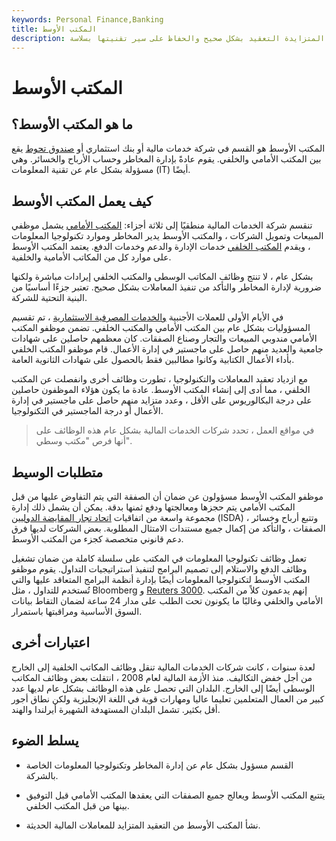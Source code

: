 ```yaml
---
keywords: Personal Finance,Banking
title: المكتب الأوسط
description: يضمن المكتب الأوسط في شركة الخدمات المالية إتمام المعاملات المالية المتزايدة التعقيد بشكل صحيح والحفاظ على سير تقنيتها بسلاسة.
---
```


# المكتب الأوسط
## ما هو المكتب الأوسط؟

المكتب الأوسط هو القسم في شركة خدمات مالية أو بنك استثماري أو [صندوق تحوط](/hedgefund) يقع بين المكتب الأمامي والخلفي. يقوم عادةً بإدارة المخاطر وحساب الأرباح والخسائر. وهي مسؤولة بشكل عام عن تقنية المعلومات (IT) أيضًا.

## كيف يعمل المكتب الأوسط

تنقسم شركة الخدمات المالية منطقيًا إلى ثلاثة أجزاء: [المكتب الأمامي](/frontoffice) يشمل موظفي المبيعات وتمويل الشركات ، والمكتب الأوسط يدير المخاطر وموارد تكنولوجيا المعلومات ، ويقدم [المكتب الخلفي](/backoffice) خدمات الإدارة والدعم وخدمات الدفع. يعتمد المكتب الأوسط على موارد كل من المكاتب الأمامية والخلفية.

بشكل عام ، لا تنتج وظائف المكاتب الوسطى والمكتب الخلفي إيرادات مباشرة ولكنها ضرورية لإدارة المخاطر والتأكد من تنفيذ المعاملات بشكل صحيح. تعتبر جزءًا أساسيًا من البنية التحتية للشركة.

في الأيام الأولى للعملات الأجنبية [والخدمات المصرفية الاستثمارية](/investment-banking) ، تم تقسيم المسؤوليات بشكل عام بين المكتب الأمامي والمكتب الخلفي. تضمن موظفو المكتب الأمامي مندوبي المبيعات والتجار وصناع الصفقات. كان معظمهم حاصلين على شهادات جامعية والعديد منهم حاصل على ماجستير في إدارة الأعمال. قام موظفو المكتب الخلفي بأداء الأعمال الكتابية وكانوا مطالبين فقط بالحصول على شهادات الثانوية العامة.

مع ازدياد تعقيد المعاملات والتكنولوجيا ، تطورت وظائف أخرى وانفصلت عن المكتب الخلفي ، مما أدى إلى إنشاء المكتب الأوسط. عادة ما يكون هؤلاء الموظفون حاصلين على درجة البكالوريوس على الأقل ، وعدد متزايد منهم حاصل على ماجستير في إدارة الأعمال أو درجة الماجستير في التكنولوجيا.

> في مواقع العمل ، تحدد شركات الخدمات المالية بشكل عام هذه الوظائف على أنها فرص "مكتب وسطي".

>

## متطلبات الوسيط

موظفو المكتب الأوسط مسؤولون عن ضمان أن الصفقة التي يتم التفاوض عليها من قبل المكتب الأمامي يتم حجزها ومعالجتها ودفع ثمنها بدقة. يمكن أن يشمل ذلك إدارة مجموعة واسعة من اتفاقيات [اتحاد تجار المقايضة الدوليين](/isda) (ISDA) ، وتتبع أرباح وخسائر الصفقات ، والتأكد من إكمال جميع مستندات الامتثال المطلوبة. بعض الشركات لديها فرق دعم قانوني متخصصة كجزء من المكتب الأوسط.

تعمل وظائف تكنولوجيا المعلومات في المكتب على سلسلة كاملة من ضمان تشغيل وظائف الدفع والاستلام إلى تصميم البرامج لتنفيذ استراتيجيات التداول. يقوم موظفو المكتب الأوسط لتكنولوجيا المعلومات أيضًا بإدارة أنظمة البرامج المتعاقد عليها والتي تُستخدم للتداول ، مثل Bloomberg و [Reuters 3000](/reuters). إنهم يدعمون كلاً من المكتب الأمامي والخلفي وغالبًا ما يكونون تحت الطلب على مدار 24 ساعة لضمان التقاط بيانات السوق الأساسية ومراقبتها باستمرار.

## اعتبارات أخرى

لعدة سنوات ، كانت شركات الخدمات المالية تنقل وظائف المكاتب الخلفية إلى الخارج من أجل خفض التكاليف. منذ الأزمة المالية لعام 2008 ، انتقلت بعض وظائف المكاتب الوسطى أيضًا إلى الخارج. البلدان التي تحصل على هذه الوظائف بشكل عام لديها عدد كبير من العمال المتعلمين تعليما عاليا ومهارات قوية في اللغة الإنجليزية ولكن نطاق أجور أقل بكثير. تشمل البلدان المستهدفة الشهيرة أيرلندا والهند.

## يسلط الضوء

- القسم مسؤول بشكل عام عن إدارة المخاطر وتكنولوجيا المعلومات الخاصة بالشركة.

- يتتبع المكتب الأوسط ويعالج جميع الصفقات التي يعقدها المكتب الأمامي قبل التوفيق بينها من قبل المكتب الخلفي.

- نشأ المكتب الأوسط من التعقيد المتزايد للمعاملات المالية الحديثة.

